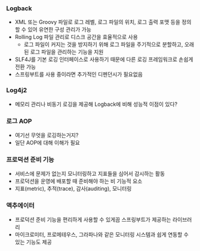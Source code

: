### Logback
- XML 또는 Groovy 파일로 로그 레벨, 로그 파일의 위치, 로그 출력 포맷 등을 정의할 수 있어 유연한 구성 관리가 가능
- Rolling Log 파일 관리로 디스크 공간을 효율적으로 사용
  - 로그 파일이 커지는 것을 방지하기 위해 로그 파일을 주기적으로 분할하고, 오래된 로그 파일을 관리하는 기능을 지원
- SLF4J를 기본 로깅 인터페이스로 사용하기 때문에 다른 로깅 프레임워크로 손쉽게 전환 가능
- 스프링부트를 사용 중이라면 추가적인 디펜던시가 필요없음

### Log4j2
- 메모리 관리나 비동기 로깅을 제공해 Logback에 비해 성능적 이점이 있다?

### 로그 AOP
- 여기선 무엇을 로깅하는거지?
- 일단 AOP에 대해 이해가 필요

### 프로덕션 준비 기능
- 서비스에 문제가 없는지 모니터링하고 지표들을 심어서 감시하는 활동
- 프로덕션을 운영에 배포할 때 준비해야 하는 비 기능적 요소
- 지표(metric), 추적(trace), 감사(auditing), 모니터링

### 액추에이터
- 프로덕션 준비 기능을 편리하게 사용할 수 있게끔 스프링부트가 제공하는 라이브러리
- 마이크로미터, 프로메테우스, 그라파나와 같은 모니터링 시스템과 쉽게 연동할 수 있는 기능도 제공
